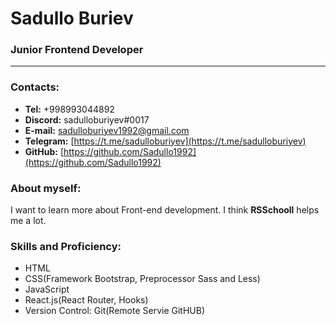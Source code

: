 # Sadullo Buriev

### Junior Frontend Developer

---

### Contacts:

- **Tel:** +998993044892 
- **Discord:** sadulloburiyev#0017
- **E-mail:** <sadulloburiyev1992@gmail.com>
- **Telegram:** [https://t.me/sadulloburiyev](https://t.me/sadulloburiyev)
- **GitHub:** [https://github.com/Sadullo1992](https://github.com/Sadullo1992)

### About myself:

I want to learn more about Front-end development. I think **RSSchooll** helps me a lot.

### Skills and Proficiency:

- HTML
- CSS(Framework Bootstrap, Preprocessor Sass and Less)
- JavaScript
- React.js(React Router, Hooks)
- Version Control: Git(Remote Servie GitHUB)